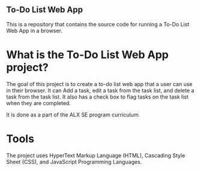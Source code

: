 ## To-Do List Web App

This is a repository that contains the source code for running a To-Do List Web App in a browser.

# What is the To-Do List Web App project?

The goal of this project is to create a to-do list web app that a user can use in their browser. It can Add a task, edit a task from the task list, and delete a task from the task list. It also has a check box to flag tasks on the task list when they are completed. 

It is done as a part of the ALX SE program curriculum.

# Tools

The project uses HyperText Markup Language (HTML), Cascading Style Sheet (CSS), and JavaScript Programming Languages.
